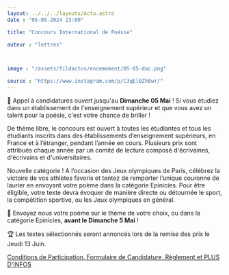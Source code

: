```yaml
---
layout: ../../../layouts/Actu.astro
date : "05-05-2024 23:00"

title: "Concours International de Poésie"

auteur : "lettres" 



image : "/assets/fildactus/encemoment/05-05-dac.png"

source : "https://www.instagram.com/p/C3qEl0Zh8wr/"
---
```


📣 Appel à candidatures ouvert jusqu'au __Dimanche 05 Mai__ ! Si vous étudiez dans un établissement de l'enseignement supérieur et que vous avez un talent pour la poésie, c'est votre chance de briller !

De thème libre, le concours est ouvert à toutes les étudiantes et tous les étudiants inscrits dans des établissements d’enseignement supérieurs, en France et à l’étranger, pendant l’année en cours. Plusieurs prix sont attribués chaque année par un comité de lecture composé d'écrivaines, d'écrivains et d'universitaires.

Nouvelle catégorie ! A l’occasion des Jeux olympiques de Paris, célébrez la victoire de vos athlètes favoris et tentez de remporter l’unique couronne de laurier en envoyant votre poème dans la catégorie Epinicies. Pour être éligible, votre texte devra évoquer de manière directe ou détournée le sport, la compétition sportive, ou les Jeux olympiques en général.

📝 Envoyez nous votre poème sur le thème de votre choix, ou dans la catégorie Epinicies, __avant le Dimanche 5 Mai__ !

🏆 Les textes sélectionnés seront annoncés lors de la remise des prix le Jeudi 13 Juin.

[Conditions de Participation, Formulaire de Candidature, Règlement et PLUS D'INFOS](https://lettres.sorbonne-universite.fr/evenements/concours-international-de-poesie-2024)